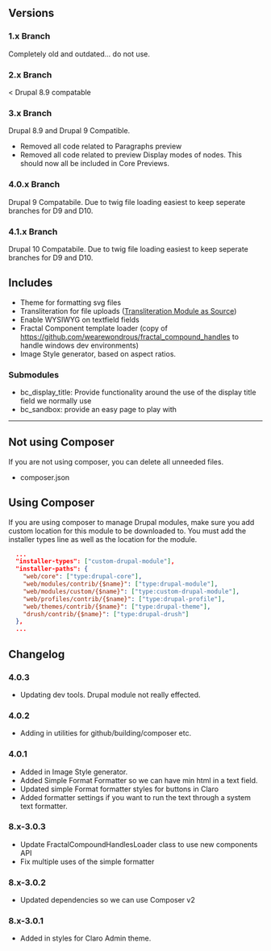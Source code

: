 ## Versions

### 1.x Branch

Completely old and outdated... do not use.

### 2.x Branch

< Drupal 8.9 compatable

### 3.x Branch

Drupal 8.9 and Drupal 9 Compatible.

- Removed all code related to Paragraphs preview
- Removed all code related to preview Display modes of nodes. This should now
  all be included in Core Previews.

### 4.0.x Branch

Drupal 9 Compatabile. Due to twig file loading easiest to keep seperate branches for D9 and D10.

### 4.1.x Branch

Drupal 10 Compatabile. Due to twig file loading easiest to keep seperate branches for D9 and D10.

## Includes
<!--
- Node View All Display Modes.
- Paragraph Examples.
-->
- Theme for formatting svg files
- Transliteration for file uploads ([Transliteration Module as Source](https://www.drupal.org/project/transliteration))
- Enable WYSIWYG on textfield fields
- Fractal Component template loader (copy of https://github.com/wearewondrous/fractal_compound_handles to handle windows dev environments)
- Image Style generator, based on aspect ratios.


### Submodules

- bc_display_title: Provide functionality around the use of the display title field we normally use
- bc_sandbox: provide an easy page to play with


<hr>

## Not using Composer
If you are not using composer, you can delete all unneeded files.

- composer.json


## Using Composer
If you are using composer to manage Drupal modules, make sure you add custom
location for this module to be downloaded to. You must add the installer types
line as well as the location for the module.

```json
  ...
  "installer-types": ["custom-drupal-module"],
  "installer-paths": {
    "web/core": ["type:drupal-core"],
    "web/modules/contrib/{$name}": ["type:drupal-module"],
    "web/modules/custom/{$name}": ["type:custom-drupal-module"],
    "web/profiles/contrib/{$name}": ["type:drupal-profile"],
    "web/themes/contrib/{$name}": ["type:drupal-theme"],
    "drush/contrib/{$name}": ["type:drupal-drush"]
  },
  ...
```
## Changelog

### 4.0.3
- Updating dev tools. Drupal module not really effected.

### 4.0.2
- Adding in utilities for github/building/composer etc.

### 4.0.1
- Added in Image Style generator.
- Added Simple Format Formatter so we can have min html in a text field.
- Updated simple Format formatter styles for buttons in Claro
- Added formatter settings if you want to run the text through a system text formatter.

### 8.x-3.0.3

- Update FractalCompoundHandlesLoader class to use new components API
- Fix multiple uses of the simple formatter

### 8.x-3.0.2

- Updated dependencies so we can use Composer v2

### 8.x-3.0.1

- Added in styles for Claro Admin theme.
